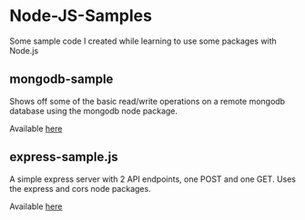 # Node-JS-Samples
Some sample code I created while learning to use some packages with Node.js

## mongodb-sample
Shows off some of the basic read/write operations on a remote mongodb database using the mongodb node package.

Available [here](mongodb-sample.js)

## express-sample.js
A simple express server with 2 API endpoints, one POST and one GET. Uses the express and cors node packages.

Available [here](express-sample.js)
